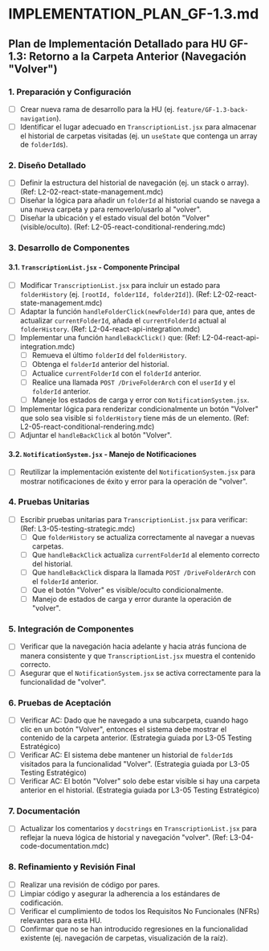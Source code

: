 # IMPLEMENTATION_PLAN_GF-1.3.md

## Plan de Implementación Detallado para HU GF-1.3: Retorno a la Carpeta Anterior (Navegación "Volver")

### 1. Preparación y Configuración

- [ ] Crear nueva rama de desarrollo para la HU (ej. `feature/GF-1.3-back-navigation`).
- [ ] Identificar el lugar adecuado en `TranscriptionList.jsx` para almacenar el historial de carpetas visitadas (ej. un `useState` que contenga un array de `folderId`s).

### 2. Diseño Detallado

- [ ] Definir la estructura del historial de navegación (ej. un stack o array). (Ref: L2-02-react-state-management.mdc)
- [ ] Diseñar la lógica para añadir un `folderId` al historial cuando se navega a una nueva carpeta y para removerlo/usarlo al "volver".
- [ ] Diseñar la ubicación y el estado visual del botón "Volver" (visible/oculto). (Ref: L2-05-react-conditional-rendering.mdc)

### 3. Desarrollo de Componentes

#### 3.1. `TranscriptionList.jsx` - Componente Principal

- [ ] Modificar `TranscriptionList.jsx` para incluir un estado para `folderHistory` (ej. `[rootId, folder1Id, folder2Id]`). (Ref: L2-02-react-state-management.mdc)
- [ ] Adaptar la función `handleFolderClick(newFolderId)` para que, antes de actualizar `currentFolderId`, añada el `currentFolderId` actual al `folderHistory`. (Ref: L2-04-react-api-integration.mdc)
- [ ] Implementar una función `handleBackClick()` que: (Ref: L2-04-react-api-integration.mdc)
    - [ ] Remueva el último `folderId` del `folderHistory`.
    - [ ] Obtenga el `folderId` anterior del historial.
    - [ ] Actualice `currentFolderId` con el `folderId` anterior.
    - [ ] Realice una llamada `POST /DriveFolderArch` con el `userId` y el `folderId` anterior.
    - [ ] Maneje los estados de carga y error con `NotificationSystem.jsx`.
- [ ] Implementar lógica para renderizar condicionalmente un botón "Volver" que solo sea visible si `folderHistory` tiene más de un elemento. (Ref: L2-05-react-conditional-rendering.mdc)
- [ ] Adjuntar el `handleBackClick` al botón "Volver".

#### 3.2. `NotificationSystem.jsx` - Manejo de Notificaciones

- [ ] Reutilizar la implementación existente del `NotificationSystem.jsx` para mostrar notificaciones de éxito y error para la operación de "volver".

### 4. Pruebas Unitarias

- [ ] Escribir pruebas unitarias para `TranscriptionList.jsx` para verificar: (Ref: L3-05-testing-strategic.mdc)
    - [ ] Que `folderHistory` se actualiza correctamente al navegar a nuevas carpetas.
    - [ ] Que `handleBackClick` actualiza `currentFolderId` al elemento correcto del historial.
    - [ ] Que `handleBackClick` dispara la llamada `POST /DriveFolderArch` con el `folderId` anterior.
    - [ ] Que el botón "Volver" es visible/oculto condicionalmente.
    - [ ] Manejo de estados de carga y error durante la operación de "volver".

### 5. Integración de Componentes

- [ ] Verificar que la navegación hacia adelante y hacia atrás funciona de manera consistente y que `TranscriptionList.jsx` muestra el contenido correcto.
- [ ] Asegurar que el `NotificationSystem.jsx` se activa correctamente para la funcionalidad de "volver".

### 6. Pruebas de Aceptación

- [ ] Verificar AC: Dado que he navegado a una subcarpeta, cuando hago clic en un botón "Volver", entonces el sistema debe mostrar el contenido de la carpeta anterior. (Estrategia guiada por L3-05 Testing Estratégico)
- [ ] Verificar AC: El sistema debe mantener un historial de `folderId`s visitados para la funcionalidad "Volver". (Estrategia guiada por L3-05 Testing Estratégico)
- [ ] Verificar AC: El botón "Volver" solo debe estar visible si hay una carpeta anterior en el historial. (Estrategia guiada por L3-05 Testing Estratégico)

### 7. Documentación

- [ ] Actualizar los comentarios y `docstrings` en `TranscriptionList.jsx` para reflejar la nueva lógica de historial y navegación "volver". (Ref: L3-04-code-documentation.mdc)

### 8. Refinamiento y Revisión Final

- [ ] Realizar una revisión de código por pares.
- [ ] Limpiar código y asegurar la adherencia a los estándares de codificación.
- [ ] Verificar el cumplimiento de todos los Requisitos No Funcionales (NFRs) relevantes para esta HU.
- [ ] Confirmar que no se han introducido regresiones en la funcionalidad existente (ej. navegación de carpetas, visualización de la raíz).

